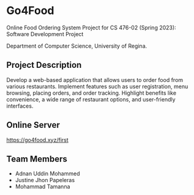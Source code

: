 # Go4Food

Online Food Ordering System Project for CS 476-02 (Spring 2023): Software Development Project

Department of Computer Science, University of Regina.

## Project Description

Develop a web-based application that allows users to order food from various restaurants. Implement features such as user registration, menu browsing, placing orders, and order tracking. Highlight benefits like convenience, a wide range of restaurant options, and user-friendly interfaces.

## Online Server

https://go4food.xyz/first


## Team Members
- Adnan Uddin Mohammed
- Justine Jhon Papeleras
- Mohammad Tamanna


